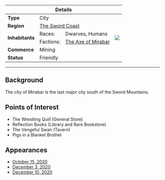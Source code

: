 <table>
  <thead>
  <tr>
      <th colspan="4">Details</th>
  </tr>
  </thead>
  <tbody>
    <tr>
      <td><strong>Type</strong></td>
        <td colspan="2">City</td>
        <td rowspan="7"><img src="/images/places/map-trifold-duotone.svg"></td>
    </tr>
    <tr>
      <td><strong>Region</strong></td>
        <td colspan="2">
          <a href="/places/the-sword-coast">The Sword Coast</a>
        </td>
    </tr>
    <tr>
      <td rowspan="2"><strong>Inhabitants</strong></td>
      <td>Races:</td>
      <td>Dwarves, Humans</td>
    </tr>
    <tr>
      <td>Factions:</td>
      <td><a href="/lore/factions/the-axe-of-mirabar">The Axe of Mirabar</a></td>
    </tr>
    <tr>
      <td><strong>Commerce</strong></td>
      <td colspan="2">Mining</td>
    </tr>
    <tr>
      <td><strong>Status</strong></td>
      <td colspan="2">Friendly</td>
    </tr>
  </tbody>
</table>

---

## Background

The city of Mirabar is the last major city south of the Sword Mountains.

## Points of Interest

- The Wrestling Quill (General Store)
- Reflection Books (Library and Rare Bookstore)
- The Vengeful Swan (Tavern)
- Pigs in a Blanket Brothel

## Appearances

- [October 15, 2020](%base_url%/sessions/2020-10-15)
- [December 3, 2020](%base_url%/sessions/2020-12-3)
- [December 10, 2020](%base_url%/sessions/2020-12-10)
